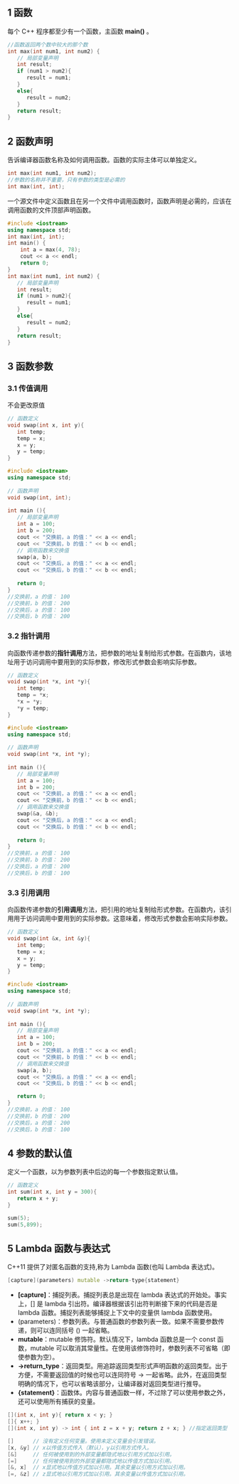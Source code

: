 ## 1 函数

每个 C++ 程序都至少有一个函数，主函数 **main()** 。

```c++
//函数返回两个数中较大的那个数
int max(int num1, int num2) {
   // 局部变量声明
   int result;
   if (num1 > num2){
      result = num1;
   }
   else{
      result = num2; 
   }     
   return result; 
}
```

## 2 函数声明

告诉编译器函数名称及如何调用函数。函数的实际主体可以单独定义。

```c++
int max(int num1, int num2);
//参数的名称并不重要，只有参数的类型是必需的
int max(int, int);
```

一个源文件中定义函数且在另一个文件中调用函数时，函数声明是必需的，应该在调用函数的文件顶部声明函数。

```c++
#include <iostream>
using namespace std;
int max(int, int);
int main() {
    int a = max(4, 78);
    cout << a << endl;
    return 0;
}
int max(int num1, int num2) {
   // 局部变量声明
   int result;
   if (num1 > num2){
      result = num1;
   }
   else{
      result = num2; 
   }     
   return result; 
}
```



## 3 函数参数

### 3.1 传值调用

不会更改原值

```c++
// 函数定义
void swap(int x, int y){
   int temp;
   temp = x; 
   x = y;    
   y = temp;  
}

#include <iostream>
using namespace std;
 
// 函数声明
void swap(int, int);
 
int main (){
   // 局部变量声明
   int a = 100;
   int b = 200;
   cout << "交换前，a 的值：" << a << endl;
   cout << "交换前，b 的值：" << b << endl;
   // 调用函数来交换值
   swap(a, b);
   cout << "交换后，a 的值：" << a << endl;
   cout << "交换后，b 的值：" << b << endl;
 
   return 0;
}
//交换前，a 的值： 100
//交换前，b 的值： 200
//交换后，a 的值： 100
//交换后，b 的值： 200
```

### 3.2 指针调用

向函数传递参数的**指针调用**方法，把参数的地址复制给形式参数。在函数内，该地址用于访问调用中要用到的实际参数，修改形式参数会影响实际参数。

```c++
// 函数定义
void swap(int *x, int *y){
   int temp;
   temp = *x; 
   *x = *y;    
   *y = temp;  
}

#include <iostream>
using namespace std;
 
// 函数声明
void swap(int *x, int *y);
 
int main (){
   // 局部变量声明
   int a = 100;
   int b = 200;
   cout << "交换前，a 的值：" << a << endl;
   cout << "交换前，b 的值：" << b << endl;
   // 调用函数来交换值
   swap(&a, &b);
   cout << "交换后，a 的值：" << a << endl;
   cout << "交换后，b 的值：" << b << endl;
 
   return 0;
}
//交换前，a 的值： 100
//交换前，b 的值： 200
//交换后，a 的值： 200
//交换后，b 的值： 100
```

### 3.3 引用调用

向函数传递参数的**引用调用**方法，把引用的地址复制给形式参数。在函数内，该引用用于访问调用中要用到的实际参数。这意味着，修改形式参数会影响实际参数。

```c++
// 函数定义
void swap(int &x, int &y){
   int temp;
   temp = x; 
   x = y;    
   y = temp;  
}

#include <iostream>
using namespace std;
 
// 函数声明
void swap(int *x, int *y);
 
int main (){
   // 局部变量声明
   int a = 100;
   int b = 200;
   cout << "交换前，a 的值：" << a << endl;
   cout << "交换前，b 的值：" << b << endl;
   // 调用函数来交换值
   swap(a, b);
   cout << "交换后，a 的值：" << a << endl;
   cout << "交换后，b 的值：" << b << endl;

   return 0;
}
//交换前，a 的值： 100
//交换前，b 的值： 200
//交换后，a 的值： 200
//交换后，b 的值： 100
```

## 4 参数的默认值

定义一个函数，以为参数列表中后边的每一个参数指定默认值。

```c++
// 函数定义
int sum(int x, int y = 300){
   return x + y;
}

sum(5);
sum(5,899);
```

## 5 Lambda 函数与表达式

C++11 提供了对匿名函数的支持,称为 Lambda 函数(也叫 Lambda 表达式)。

```c++
[capture](parameters) mutable ->return-type{statement}
```

-  **[capture]**：捕捉列表。捕捉列表总是出现在 lambda 表达式的开始处。事实上，[] 是 lambda 引出符。编译器根据该引出符判断接下来的代码是否是 lambda 函数。捕捉列表能够捕捉上下文中的变量供 lambda 函数使用。
-  (parameters)：参数列表。与普通函数的参数列表一致。如果不需要参数传递，则可以连同括号 () 一起省略。
-  **mutable**：mutable 修饰符。默认情况下，lambda 函数总是一个 const 函数，mutable 可以取消其常量性。在使用该修饰符时，参数列表不可省略（即使参数为空）。
-  **->return_type**：返回类型。用追踪返回类型形式声明函数的返回类型。出于方便，不需要返回值的时候也可以连同符号 -> 一起省略。此外，在返回类型明确的情况下，也可以省略该部分，让编译器对返回类型进行推导。
-  **{statement}**：函数体。内容与普通函数一样，不过除了可以使用参数之外，还可以使用所有捕获的变量。

```c++
[](int x, int y){ return x < y; }
[]{ x++; }
[](int x, int y) -> int { int z = x + y; return z + x; } //指定返回类型
```

```c++
[]      // 沒有定义任何变量。使用未定义变量会引发错误。
[x, &y] // x以传值方式传入（默认），y以引用方式传入。
[&]     // 任何被使用到的外部变量都隐式地以引用方式加以引用。
[=]     // 任何被使用到的外部变量都隐式地以传值方式加以引用。
[&, x]  // x显式地以传值方式加以引用。其余变量以引用方式加以引用。
[=, &z] // z显式地以引用方式加以引用。其余变量以传值方式加以引用。
```

